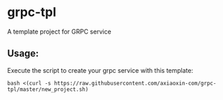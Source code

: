 # grpc-tpl

A template project for GRPC service


## Usage:

Execute the script to create your grpc service with this template:

```
bash <(curl -s https://raw.githubusercontent.com/axiaoxin-com/grpc-tpl/master/new_project.sh)
```
